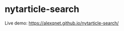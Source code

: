 # nytarticle-search

Live demo: <a href="https://alexqnet.github.io/nytarticle-search/" target="_blank">https://alexqnet.github.io/nytarticle-search/</a>
